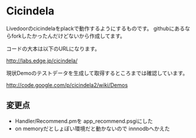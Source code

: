 # Cicindela

Livedoorのcicindelaをplackで動作するようにするものです。
githubにあるならforkしたかったんだけどないから作成してます。

コードの大本は以下のURLになります。

<http://labs.edge.jp/cicindela/>

現状Demoのテストデータを生成して取得するところまでは確認しています。

http://code.google.com/p/cicindela2/wiki/Demos

## 変更点

+ Handler/Recommend.pmを app_recommend.psgiにした
+ on memoryだとしょぼい環境だと動かないので innnodbへかえた


